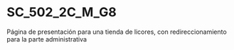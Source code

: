 # SC_502_2C_M_G8
Página de presentación para una tienda de licores, con redireccionamiento para la parte administrativa
